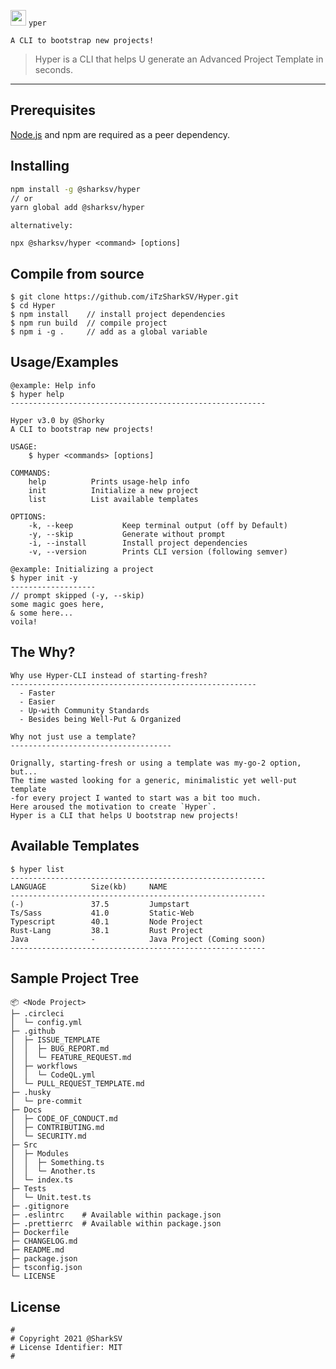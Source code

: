 <img src="https://imgur.com/NjzU6uR.png" width="25px"> `yper`

`A CLI to bootstrap new projects!`

> Hyper is a CLI that helps U generate an Advanced Project Template in seconds.

---

## Prerequisites

[Node.js](https://nodejs.org/en/) and npm are required as a peer dependency.

## Installing

```Bash
npm install -g @sharksv/hyper
// or
yarn global add @sharksv/hyper
```

`alternatively:`

```Txt
npx @sharksv/hyper <command> [options]
```

## Compile from source

```Txt
$ git clone https://github.com/iTzSharkSV/Hyper.git
$ cd Hyper
$ npm install    // install project dependencies
$ npm run build  // compile project
$ npm i -g .     // add as a global variable
```

## Usage/Examples

```Txt
@example: Help info
$ hyper help
---------------------------------------------------------

Hyper v3.0 by @Shorky
A CLI to bootstrap new projects!

USAGE:
    $ hyper <commands> [options]

COMMANDS:
    help          Prints usage-help info
    init          Initialize a new project
    list          List available templates

OPTIONS:
    -k, --keep           Keep terminal output (off by Default)
    -y, --skip           Generate without prompt
    -i, --install        Install project dependencies
    -v, --version        Prints CLI version (following semver)
```

```Txt
@example: Initializing a project
$ hyper init -y
-------------------
// prompt skipped (-y, --skip)
some magic goes here,
& some here...
voila!
```

## The Why?

```Txt
Why use Hyper-CLI instead of starting-fresh?
-------------------------------------------------------
  - Faster
  - Easier
  - Up-with Community Standards
  - Besides being Well-Put & Organized
```

```Txt
Why not just use a template?
------------------------------------

Orignally, starting-fresh or using a template was my-go-2 option, but...
The time wasted looking for a generic, minimalistic yet well-put template
-for every project I wanted to start was a bit too much.
Here aroused the motivation to create `Hyper`.
Hyper is a CLI that helps U bootstrap new projects!
```

## Available Templates

```Txt
$ hyper list
---------------------------------------------------------
LANGUAGE          Size(kb)     NAME
---------------------------------------------------------
(-)               37.5	       Jumpstart
Ts/Sass           41.0         Static-Web
Typescript        40.1         Node Project
Rust-Lang         38.1         Rust Project
Java              -            Java Project (Coming soon)
---------------------------------------------------------
```

## Sample Project Tree

```Txt
📦 <Node Project>
├─ .circleci
│  └─ config.yml
├─ .github
│  ├─ ISSUE_TEMPLATE
│  │  ├─ BUG_REPORT.md
│  │  └─ FEATURE_REQUEST.md
│  ├─ workflows
│  │  └─ CodeQL.yml
│  └─ PULL_REQUEST_TEMPLATE.md
├─ .husky
│  └─ pre-commit
├─ Docs
│  ├─ CODE_OF_CONDUCT.md
│  ├─ CONTRIBUTING.md
│  └─ SECURITY.md
├─ Src
│  ├─ Modules
│  │  ├─ Something.ts
│  │  └─ Another.ts
│  └─ index.ts
├─ Tests
│  └─ Unit.test.ts
├─ .gitignore
├─ .eslintrc    # Available within package.json
├─ .prettierrc  # Available within package.json
├─ Dockerfile
├─ CHANGELOG.md
├─ README.md
├─ package.json
├─ tsconfig.json
└─ LICENSE
```

## License

```Txt
#
# Copyright 2021 @SharkSV
# License Identifier: MIT
#
```
